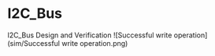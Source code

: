 # I2C_Bus
I2C_Bus Design and Verification
![Successful write operation](sim/Successful write operation.png)
